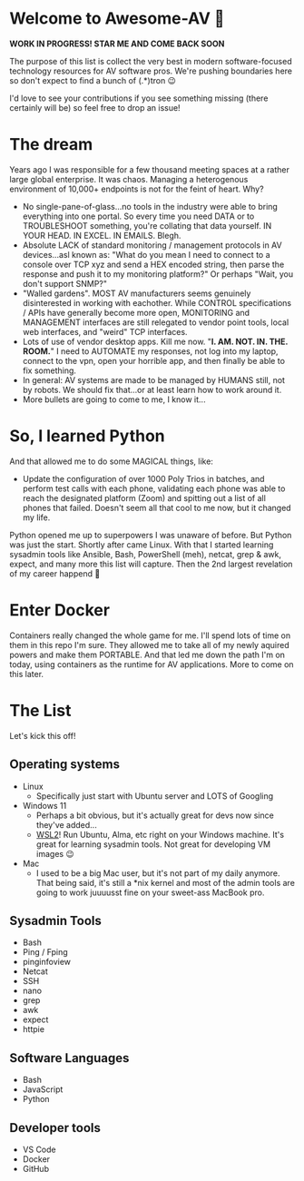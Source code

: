 # Welcome to Awesome-AV 🤘

**WORK IN PROGRESS! STAR ME AND COME BACK SOON**

The purpose of this list is collect the very best in modern software-focused technology resources for AV software pros. We're pushing boundaries here so don't expect to find a bunch of (.*)tron 😉

I'd love to see your contributions if you see something missing (there certainly will be) so feel free to drop an issue!

# The dream
Years ago I was responsible for a few thousand meeting spaces at a rather large global enterprise. It was chaos. Managing a heterogenous environment of 10,000+ endpoints is not for the feint of heart. Why? 

- No single-pane-of-glass...no tools in the industry were able to bring everything into one portal. So every time you need DATA or to TROUBLESHOOT something, you're collating that data yourself. IN YOUR HEAD. IN EXCEL. IN EMAILS. Blegh.
- Absolute LACK of standard monitoring / management protocols in AV devices...asl known as: "What do you mean I need to connect to a console over TCP xyz and send a HEX encoded string, then parse the response and push it to my monitoring platform?" Or perhaps "Wait, you don't support SNMP?"
- "Walled gardens". MOST AV manufacturers seems genuinely disinterested in working with eachother. While CONTROL specifications / APIs have generally become more open, MONITORING and MANAGEMENT interfaces are still relegated to vendor point tools, local web interfaces, and "weird" TCP interfaces.
- Lots of use of vendor desktop apps. Kill me now. "**I. AM. NOT. IN. THE. ROOM.**" I need to AUTOMATE my responses, not log into my laptop, connect to the vpn, open your horrible app, and then finally be able to fix something. 
- In general: AV systems are made to be managed by HUMANS still, not by robots. We should fix that...or at least learn how to work around it.
- More bullets are going to come to me, I know it...

# So, I learned Python
And that allowed me to do some MAGICAL things, like:
- Update the configuration of over 1000 Poly Trios in batches, and perform test calls with each phone, validating each phone was able to reach the designated platform (Zoom) and spitting out a list of all phones that failed. Doesn't seem all that cool to me now, but it changed my life. 

Python opened me up to superpowers I was unaware of before. But Python was just the start. Shortly after came Linux. With that I started learning sysadmin tools like Ansible, Bash, PowerShell (meh), netcat, grep & awk, expect, and many more this list will capture. Then the 2nd largest revelation of my career happend 🐳

# Enter Docker
Containers really changed the whole game for me. I'll spend lots of time on them in this repo I'm sure. They allowed me to take all of my newly aquired powers and make them PORTABLE. And that led me down the path I'm on today, using containers as the runtime for AV applications. More to come on this later. 

# The List
Let's kick this off!

## Operating systems
- Linux
    - Specifically just start with Ubuntu server and LOTS of Googling
- Windows 11
    - Perhaps a bit obvious, but it's actually great for devs now since they've added...
    - [WSL2](https://learn.microsoft.com/en-us/windows/wsl/about)! Run Ubuntu, Alma, etc right on your Windows machine. It's great for learning sysadmin tools. Not great for developing VM images 😉
- Mac
    - I used to be a big Mac user, but it's not part of my daily anymore. That being said, it's still a *nix kernel and most of the admin tools are going to work juuuusst fine on your sweet-ass MacBook pro. 

## Sysadmin Tools
- Bash
- Ping / Fping
- pinginfoview
- Netcat
- SSH
- nano
- grep
- awk
- expect
- httpie

## Software Languages
- Bash
- JavaScript
- Python

## Developer tools
- VS Code
- Docker
- GitHub

